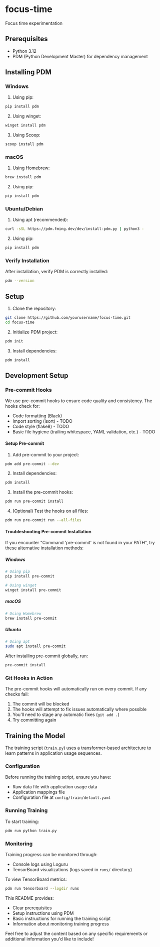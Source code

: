 # focus-time
Focus time experimentation

## Prerequisites

- Python 3.12
- PDM (Python Development Master) for dependency management

## Installing PDM

### Windows

1. Using pip:

```powershell
pip install pdm
```

2. Using winget:
```powershell
winget install pdm
```

3. Using Scoop:
```powershell
scoop install pdm
```

### macOS

1. Using Homebrew:
```bash
brew install pdm
```

2. Using pip:
```bash
pip install pdm
```

### Ubuntu/Debian

1. Using apt (recommended):
```bash
curl -sSL https://pdm.fming.dev/dev/install-pdm.py | python3 -
```

2. Using pip:
```bash
pip install pdm
```

### Verify Installation

After installation, verify PDM is correctly installed:
```bash
pdm --version
```

## Setup

1. Clone the repository:
```bash
git clone https://github.com/yourusername/focus-time.git
cd focus-time
```

2. Initialize PDM project:
```bash
pdm init
```

3. Install dependencies:
```bash
pdm install
```

## Development Setup

### Pre-commit Hooks

We use pre-commit hooks to ensure code quality and consistency. The hooks check for:
- Code formatting (Black)
- Import sorting (isort) - TODO
- Code style (flake8) - TODO
- Basic file hygiene (trailing whitespace, YAML validation, etc.) - TODO

#### Setup Pre-commit

1. Add pre-commit to your project:
```bash
pdm add pre-commit --dev
```

2. Install dependencies:
```bash
pdm install
```

3. Install the pre-commit hooks:
```bash
pdm run pre-commit install
```

4. (Optional) Test the hooks on all files:
```bash
pdm run pre-commit run --all-files
```

#### Troubleshooting Pre-commit Installation

If you encounter "Command 'pre-commit' is not found in your PATH", try these alternative installation methods:

##### Windows
```powershell
# Using pip
pip install pre-commit

# Using winget
winget install pre-commit
```

##### macOS
```bash
# Using Homebrew
brew install pre-commit
```

##### Ubuntu
```bash
# Using apt
sudo apt install pre-commit
```

After installing pre-commit globally, run:
```bash
pre-commit install
```

### Git Hooks in Action

The pre-commit hooks will automatically run on every commit. If any checks fail:
1. The commit will be blocked
2. The hooks will attempt to fix issues automatically where possible
3. You'll need to stage any automatic fixes (`git add .`)
4. Try committing again

## Training the Model

The training script (`train.py`) uses a transformer-based architecture to learn patterns in application usage sequences.

### Configuration

Before running the training script, ensure you have:
- Raw data file with application usage data
- Application mappings file
- Configuration file at `config/train/default.yaml`

### Running Training

To start training:
```bash
pdm run python train.py
```

### Monitoring

Training progress can be monitored through:
- Console logs using Loguru
- TensorBoard visualizations (logs saved in `runs/` directory)

To view TensorBoard metrics:
```bash
pdm run tensorboard --logdir runs
```

This README provides:
- Clear prerequisites
- Setup instructions using PDM
- Basic instructions for running the training script
- Information about monitoring training progress

Feel free to adjust the content based on any specific requirements or additional information you'd like to include!